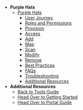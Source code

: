 - **Purple Hats**
  - [Purple Hats](purple-hats/purple-hats-overview)
    -	[User Journey](purple-hats/purple-hats-user-journey)
    -	[Roles and Permissions](purple-hats/purple-hats-roles-and-permissions)
    - [Provision](purple-hats/purple-hats-provision)
    - [Access](purple-hats/purple-hats-access)
    -	[Add](purple-hats/purple-hats-add)
    - [Map](purple-hats/purple-hats-map-axe-to-wcag)
    - [Scan](purple-hats/purple-hats-scan)
    -	[Modify](purple-hats/purple-hats-modify)
    -	[Remove](purple-hats/purple-hats-remove)
    - [Best Practices](purple-hats/purple-hats-best-practices)
    - [FAQs](purple-hats/purple-hats-faqs)
    - [Troubleshooting](purple-hats/purple-hats-troubleshooting)
    - [Additional Resources](purple-hats/purple-hats-additional-resources)        
- **Additional Resources**
  - [Back to Tools Guide](https://docs.developer.tech.gov.sg/docs/ship-hats-tools-guide/#/tools-overview)
  - [Head Over to Getting Started](https://docs.developer.tech.gov.sg/docs/ship-hats-getting-started-guide/#/)
  - [Head Over to Portal Guide](https://docs.developer.tech.gov.sg/docs/ship-hats-portal-guide/#/ship-hats-portal-overview)